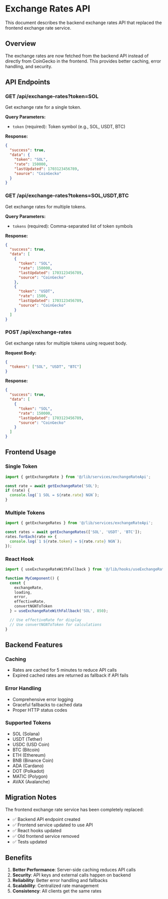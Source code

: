 # Exchange Rates API

This document describes the backend exchange rates API that replaced the frontend exchange rate service.

## Overview

The exchange rates are now fetched from the backend API instead of directly from CoinGecko in the frontend. This provides better caching, error handling, and security.

## API Endpoints

### GET /api/exchange-rates?token=SOL

Get exchange rate for a single token.

**Query Parameters:**
- `token` (required): Token symbol (e.g., SOL, USDT, BTC)

**Response:**
```json
{
  "success": true,
  "data": {
    "token": "SOL",
    "rate": 150000,
    "lastUpdated": 1703123456789,
    "source": "CoinGecko"
  }
}
```

### GET /api/exchange-rates?tokens=SOL,USDT,BTC

Get exchange rates for multiple tokens.

**Query Parameters:**
- `tokens` (required): Comma-separated list of token symbols

**Response:**
```json
{
  "success": true,
  "data": [
    {
      "token": "SOL",
      "rate": 150000,
      "lastUpdated": 1703123456789,
      "source": "CoinGecko"
    },
    {
      "token": "USDT",
      "rate": 1500,
      "lastUpdated": 1703123456789,
      "source": "CoinGecko"
    }
  ]
}
```

### POST /api/exchange-rates

Get exchange rates for multiple tokens using request body.

**Request Body:**
```json
{
  "tokens": ["SOL", "USDT", "BTC"]
}
```

**Response:**
```json
{
  "success": true,
  "data": [
    {
      "token": "SOL",
      "rate": 150000,
      "lastUpdated": 1703123456789,
      "source": "CoinGecko"
    }
  ]
}
```

## Frontend Usage

### Single Token
```typescript
import { getExchangeRate } from '@/lib/services/exchangeRateApi';

const rate = await getExchangeRate('SOL');
if (rate) {
  console.log(`1 SOL = ${rate.rate} NGN`);
}
```

### Multiple Tokens
```typescript
import { getExchangeRates } from '@/lib/services/exchangeRateApi';

const rates = await getExchangeRates(['SOL', 'USDT', 'BTC']);
rates.forEach(rate => {
  console.log(`1 ${rate.token} = ${rate.rate} NGN`);
});
```

### React Hook
```typescript
import { useExchangeRateWithFallback } from '@/lib/hooks/useExchangeRate';

function MyComponent() {
  const {
    exchangeRate,
    loading,
    error,
    effectiveRate,
    convertNGNToToken
  } = useExchangeRateWithFallback('SOL', 850);

  // Use effectiveRate for display
  // Use convertNGNToToken for calculations
}
```

## Backend Features

### Caching
- Rates are cached for 5 minutes to reduce API calls
- Expired cached rates are returned as fallback if API fails

### Error Handling
- Comprehensive error logging
- Graceful fallbacks to cached data
- Proper HTTP status codes

### Supported Tokens
- SOL (Solana)
- USDT (Tether)
- USDC (USD Coin)
- BTC (Bitcoin)
- ETH (Ethereum)
- BNB (Binance Coin)
- ADA (Cardano)
- DOT (Polkadot)
- MATIC (Polygon)
- AVAX (Avalanche)

## Migration Notes

The frontend exchange rate service has been completely replaced:
- ✅ Backend API endpoint created
- ✅ Frontend service updated to use API
- ✅ React hooks updated
- ✅ Old frontend service removed
- ✅ Tests updated

## Benefits

1. **Better Performance**: Server-side caching reduces API calls
2. **Security**: API keys and external calls happen on backend
3. **Reliability**: Better error handling and fallbacks
4. **Scalability**: Centralized rate management
5. **Consistency**: All clients get the same rates
